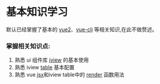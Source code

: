 # 基本知识学习

默认已经掌握了基本的 [vue2](https://cn.vuejs.org/v2/api/)、[vue-cli](https://cli.vuejs.org/zh/index.html) 等相关知识,在此不做赘述。

### 掌握相关知识点:

1. 熟悉 ui 组件库 [iview](https://www.iviewui.com/docs/guide/start) 的基本使用
2. 熟悉 iview [table](https://www.iviewui.com/components/table) 基本配置
3. 熟悉 vue [jsx](https://cn.vuejs.org/v2/guide/render-function.html#ad)和iview table中的 [render](https://www.iviewui.com/components/table#Render_XF) 函数用法


